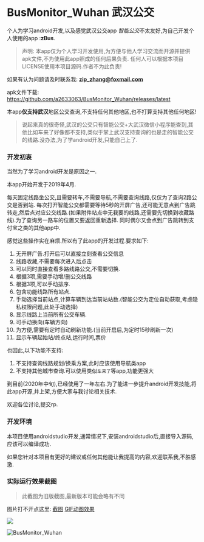 # BusMonitor_Wuhan 武汉公交

个人为学习android开发,以及感觉武汉公交app *智能公交*不太友好,为自己开发个人使用的app :**zBus**.

> 声明: 本app仅为个人学习开发使用,为方便与他人学习交流而开源并提供apk文件,不为使用此app照成的任何后果负责. 任何人可以根据本项目LICENSE使用本项目源码.作者不为此负责!

如果有认为问题请及时联系我: [**zip_zhang@foxmail.com**](mailto:zip_zhang@foxmail.com)



apk文件下载: https://github.com/a2633063/BusMonitor_Wuhan/releases/latest



本app**仅支持武汉**地区公交查询,不支持任何其他地区,也不打算支持其他任何地区!

> 说起来真的很奇怪,武汉的公交只有智能公交+大武汉微信小程序能查到,其他比如车来了好像都不支持,类似于掌上武汉支持查询的也是走的智能公交的线路.没办法,为了学android开发,只能自己上了.



### 开发初衷

当然为了学习android开发是原因之一.

本app开始开发于2019年4月.

每天固定线路坐公交,且需要转车,不需要导航,不需要查询线路,仅仅为了查询2路公交是否到站. 每次打开智能公交都需要等待5秒的开屏广告,还可能无意点到广告跳转走,然后点对应公交线路.(如果附件站点中无我要的线路,还需要先切换到收藏路线).为了查询另一路车的位置又要返回重新选择. 同时偶尔又会点到广告跳转到支付宝之类的其他app中.

感觉这些操作实在麻烦.所以有了此app的开发过程.要求如下:

1. 无开屏广告.打开后可以直接立刻查看公交信息
2. 线路收藏,不需要每次进入后点击
3. 可以同时直接查看多路线路公交,不需要切换.
4. 根据3项,需要手动增/删公交线路
5. 根据3项,可以手动排序.
6. 包含功能线路所有站点.
7. 手动选择当前站点,计算车辆到达当前站站数.(智能公交为定位自动获取,考虑隐私权限问题,此处手动选择)
8. 显示线路上当前所有公交车辆.
9. 可手动换向(车辆方向)
10. 为方便,需要有定时自动刷新功能.(当前开启后,为定时15秒刷新一次)
11. 显示车辆起始站/终点站,运行时间,票价



也因此,以下功能不支持:

1. 不支持查询线路规划/换乘方案,此时应该使用导航类app
2. 不支持其他城市查询.可以使用类似`车来了`等app,功能更强大



到目前(2020年中旬),已经使用了一年左右.为了能进一步提升android开发技能,将此app开源,并上架,方便大家与我讨论相关技术.

欢迎各位讨论,提交rp.



### 开发环境

本项目使用androidstudio开发,通常情况下,安装androidstudio后,直接导入源码,应该可以编译成功.

如果您针对本项目有更好的建议或任何其他能让我提高的内容,欢迎联系我,不胜感激.

### 实际运行效果截图

> 此截图为旧版截图,最新版本可能会略有不同

图片打不开点这里:   [截图](https://cdn.jsdelivr.net/gh/a2633063/Image/BusMonitor_Wuhan/app.png)   [GIF动图效果](https://cdn.jsdelivr.net/gh/a2633063/Image/BusMonitor_Wuhan/BusMonitor_Wuhan.gif)

![](https://cdn.jsdelivr.net/gh/a2633063/Image/BusMonitor_Wuhan/app.png)



![BusMonitor_Wuhan](https://cdn.jsdelivr.net/gh/a2633063/Image/BusMonitor_Wuhan/BusMonitor_Wuhan.gif)